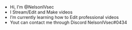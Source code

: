 - Hi, I’m @NelsonIVsec
- I Stream/Edit and Make videos
- I’m currently learning how to Edit professional videos
- Yout can contact me through Discord NelsonIVsec#0434
